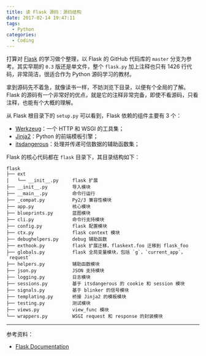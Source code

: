 ```yaml
---
title: 读 Flask 源码：源码结构
date: 2017-02-14 19:47:11
tags:
  - Python
categories:
  - Coding
---
```


打算对 [Flask](https://github.com/pallets/flask) 的学习做个整理，以 Flask 的 GitHub 代码库的 `master` 分支为参考。其实早期的 `0.3` 版还是单文件，整个 `flask.py` 加上注释也只有 1426 行代码，非常简洁，很适合作为 Python 源码学习的教材。

<!-- more -->
拿到源码先不着急，就像读书一样，不妨浏览下目录，以便有个全局的了解。Flask 的源码有一个非常好的优点，就是它的注释非常完备，即使不看源码，只看注释，也能有个大概的理解。

从 Flask 根目录下的 `setup.py` 可以看到，Flask 依赖的组件主要有 3 个：
- [Werkzeug](http://werkzeug.pocoo.org/docs/)：一个 HTTP 和 WSGI 的工具集；
- [Jinja2](http://jinja.pocoo.org/docs/)：Python 的前端模板引擎；
- [itsdangerous](http://pythonhosted.org/itsdangerous/)：处理并传递可信数据的辅助函数集；

Flask 的核心代码都在 `flask` 目录下，其目录结构如下：

```
flask
├── ext
│   └── __init__.py     flask 扩展
├── __init__.py         导入模块
├── __main__.py         命令行运行
├── _compat.py          Py2/3 兼容性模块
├── app.py              核心模块
├── blueprints.py       蓝图模块
├── cli.py              命令行支持模块
├── config.py           flask 配置模块
├── ctx.py              flask context 模块
├── debughelpers.py     debug 辅助函数
├── exthook.py          flask 扩展迁移，flaskext.foo 迁移到 flask_foo
├── globals.py          flask 全局变量模块，包括 `g`，`current_app`，`request`
├── helpers.py          辅助函数模块
├── json.py             JSON 支持模块
├── logging.py          日志模块
├── sessions.py         基于 itsdangerous 的 cookie 和 session 模块
├── signals.py          基于 blinker 的信号模块
├── templating.py       桥接 Jinja2 的模板模块
├── testing.py          测试模块
├── views.py            view_func 模块
└── wrappers.py         WSGI request 和 response 的封装模块
```

**********************************

参考资料：
- [Flask Documentation](http://flask.pocoo.org/docs/0.12/)